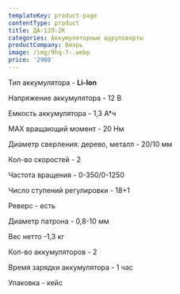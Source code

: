 ```yaml
---
templateKey: product-page
contentType: product
title: ДА-12Л-2К
categories: Аккумуляторные шуруповерты
productCompany: Вихрь
image: /img/9hq-7-.webp
price: '2980'
---
```

Тип аккумулятора - **Li-lon**

Напряжение аккумулятора - 12 В

Емкость аккумулятора - 1,3 А*ч

МАХ вращающий момент - 20 Нм

Диаметр сверления: дерево, металл - 20/10 мм

Кол-во скоростей - 2

Частота вращения - 0-350/0-1250

Число ступений регулировки - 18+1

Реверс - есть

Диаметр патрона - 0,8-10 мм

Вес нетто -1,3 кг

Кол-во аккумуляторов - 2

Время зарядки аккумулятора - 1 час

Упаковка - кейс
